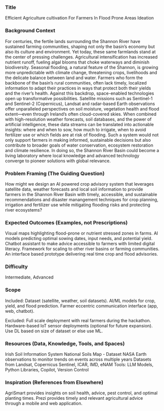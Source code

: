 ### Title
Efficient Agriculture cultivation For Farmers In Flood Prone Areas Ideation

### Background Context
For centuries, the fertile lands surrounding the Shannon River have sustained farming communities, shaping not only the basin’s economy but also its culture and environment. Yet today, these same farmlands stand at the center of pressing challenges. Agricultural intensification has increased nutrient runoff, fueling algal blooms that choke waterways and diminish biodiversity. Seasonal flooding, a natural feature of the Shannon, is growing more unpredictable with climate change, threatening crops, livelihoods and the delicate balance between land and water. Farmers who form the backbone of the basin’s rural communities, often lack timely, localized information to adapt their practices in ways that protect both their yields and the river’s health.
Against this backdrop, space-enabled technologies open up transformative possibilities. Satellite missions such as Sentinel-1 and Sentinel-2 (Copernicus), Landsat and radar-based Earth observations offer unparalleled perspectives on soil moisture, vegetation health and flood extent—even through Ireland’s often cloud-covered skies. When combined with high-resolution weather forecasts, soil databases, and the power of artificial intelligence, these data streams can be translated into actionable insights: where and when to sow, how much to irrigate, when to avoid fertilizer use or which fields are at risk of flooding.
Such a system would not only support farmers in making informed, sustainable decisions but also contribute to broader goals of water conservation, ecosystem restoration and climate resilience. In doing so, the Shannon River Basin could become a living laboratory where local knowledge and advanced technology converge to pioneer solutions with global relevance.

### Problem Framing (The Guiding Question)
How might we design an AI powered crop advisory system that leverages satellite data, weather forecasts and local soil information to provide farmers in the Shannon River Basin with timely, accessible, and sustainable recommendations and disaster manangement techniques for crop planning, irrigation and fertilizer use while mitigating flooding risks and protecting river ecosystems?

### Expected Outcomes (Examples, not Prescriptions)
Visual maps highlighting flood-prone or nutrient stressed zones in farms.
AI models predicting optimal sowing dates, input needs, and potential yield.
Chatbot assistant to make advice accessible to farmers with limited digital literacy.
Framework for scaling to other river basins or farming communities.
An interface based prototype delivering real time crop and flood advisories.

### Difficulty
Intermediate, Advanced

### Scope
Included:
Dataset (satellite, weather, soil datasets).
AI/ML models for crop, yield, and flood prediction.
Farmer eccentric communication interface (app, web, chatbot).

Excluded:
Full scale deployment with real farmers during the hackathon.
Hardware-based IoT sensor deployments (optional for future expansion).
Use DL based on size of dataset or else use ML.

### Resources (Data, Knowledge, Tools, and Spaces)
Irish Soil Information System National Soils Map - Dataset
NASA Earth observations to monitor trends on events across multiple years
Datasets from Landsat, Copernicus Sentinel, ICAR, IMD, eNAM
Tools: LLM Models, Python Libraries, Copilot, Version Control

### Inspiration (References from Elsewhere)
AgriSmart provides insights on soil health, advice, pest control, and optimal planting times.
Prezi provides timely and relevant agricultural advice through a mobile and web application.
